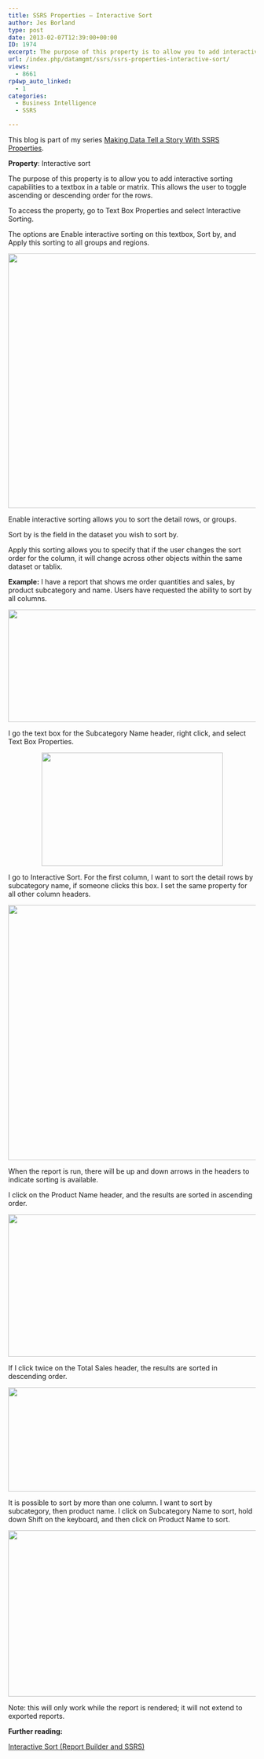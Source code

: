 ```yaml
---
title: SSRS Properties – Interactive Sort
author: Jes Borland
type: post
date: 2013-02-07T12:39:00+00:00
ID: 1974
excerpt: The purpose of this property is to allow you to add interactive sorting capabilities to a textbox in a table or matrix.
url: /index.php/datamgmt/ssrs/ssrs-properties-interactive-sort/
views:
  - 8661
rp4wp_auto_linked:
  - 1
categories:
  - Business Intelligence
  - SSRS

---
```

This blog is part of my series [Making Data Tell a Story With SSRS Properties][1].

**Property**: Interactive sort

The purpose of this property is to allow you to add interactive sorting capabilities to a textbox in a table or matrix. This allows the user to toggle ascending or descending order for the rows.

To access the property, go to Text Box Properties and select Interactive Sorting.

The options are Enable interactive sorting on this textbox, Sort by, and Apply this sorting to all groups and regions.

<p style="text-align: center;">
  <img src="/wp-content/uploads/users/grrlgeek/Interactive 1.png?mtime=1360247675" alt="" width="573" height="518" />
</p>

Enable interactive sorting allows you to sort the detail rows, or groups.

Sort by is the field in the dataset you wish to sort by.

Apply this sorting allows you to specify that if the user changes the sort order for the column, it will change across other objects within the same dataset or tablix.

**Example:** I have a report that shows me order quantities and sales, by product subcategory and name. Users have requested the ability to sort by all columns.

<p style="text-align: center;">
  <img src="/wp-content/uploads/users/grrlgeek/Interactive 2.png?mtime=1360247675" alt="" width="581" height="229" />
</p>

I go the text box for the Subcategory Name header, right click, and select Text Box Properties.

<p style="text-align: center;">
  <img src="/wp-content/uploads/users/grrlgeek/Interactive 3.png?mtime=1360247675" alt="" width="369" height="231" />
</p>

I go to Interactive Sort. For the first column, I want to sort the detail rows by subcategory name, if someone clicks this box. I set the same property for all other column headers.

<p style="text-align: center;">
  <img src="/wp-content/uploads/users/grrlgeek/Interactive 4.png?mtime=1360247675" alt="" width="577" height="519" />
</p>

When the report is run, there will be up and down arrows in the headers to indicate sorting is available.

I click on the Product Name header, and the results are sorted in ascending order.

<p style="text-align: center;">
  <img src="/wp-content/uploads/users/grrlgeek/Interactive 5.png?mtime=1360247675" alt="" width="568" height="290" />
</p>

If I click twice on the Total Sales header, the results are sorted in descending order.

<p style="text-align: center;">
  <img src="/wp-content/uploads/users/grrlgeek/Interactive 6.png?mtime=1360247800" alt="" width="572" height="212" />
</p>

It is possible to sort by more than one column. I want to sort by subcategory, then product name. I click on Subcategory Name to sort, hold down Shift on the keyboard, and then click on Product Name to sort.

<p style="text-align: center;">
  <img src="/wp-content/uploads/users/grrlgeek/Interactive 7.png?mtime=1360247800" alt="" width="574" height="338" />
</p>

Note: this will only work while the report is rendered; it will not extend to exported reports.

**Further reading:**

[Interactive Sort (Report Builder and SSRS)][2]

 [1]: /index.php/DataMgmt/ssrs/making-data-tell-a-story
 [2]: http://technet.microsoft.com/en-us/library/dd207011.aspx